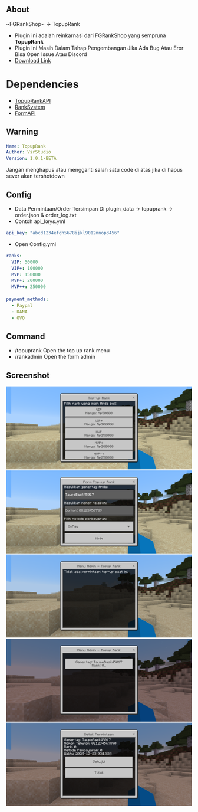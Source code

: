 ## About
~FGRankShop~ -> TopupRank
- Plugin ini adalah reinkarnasi dari FGRankShop yang sempruna **TopupRank**
- Plugin Ini Masih Dalam Tahap Pengembangan Jika Ada Bug Atau Eror Bisa Open Issue Atau Discord
- [Download Link](https://github.com/VsrStudio/TopupRank/archive/refs/heads/main.zip)
# Dependencies
- [TopupRankAPI](https://github.com/VsrStudio/TopupRankAPI)
- [RankSystem](https://github.com/IvanCraft623/RankSystem)
- [FormAPI](https://github.com/jojoe77777/FormAPI)
## Warning
```yaml
Name: TopupRank
Author: VsrStudio
Version: 1.0.1-BETA
```
Jangan menghapus atau mengganti salah satu code di atas jika di hapus sever akan tershotdown

## Config
- Data Permintaan/Order Tersimpan Di plugin_data -> topuprank -> order.json & order_log.txt
- Contoh api_keys.yml
```yaml
api_key: "abcd1234efgh5678ijkl9012mnop3456"
```
- Open Config.yml
```yaml
ranks:
  VIP: 50000
  VIP+: 100000
  MVP: 150000
  MVP+: 200000
  MVP++: 250000

payment_methods:
  - Paypal
  - DANA
  - OVO
```

## Command
- /topuprank Open the top up rank menu
- /rankadmin Open the form admin

## Screenshot
![Menu Rank](image/Screenshot_20241223-101251.png)
![Formulir Rank](image/Screenshot_20241223-101258.png)
![Tampilan Admin Menu](image/Screenshot_20241223-101317.png)
![Menu Konfirmasi](image/Screenshot_20241223-101355.png)
![Tampilan Forumlir Admin](image/Screenshot_20241223-101346.png)
